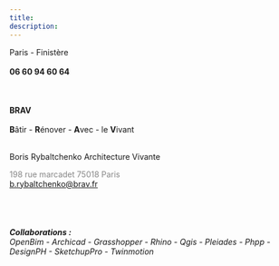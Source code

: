 ```yaml
---
title:
description:
---
```

Paris - Finistère
</br>
</br>
<b> 06 60 94 60 64 </b>
</br>
</br>
</br>
</br>
<b>BRAV</b> <br> <br><b>B</b>âtir  -  <b>R</b>énover  -  <b>A</b>vec  -  le <b>V</b>ivant<br><br>

Boris Rybaltchenko Architecture Vivante

<span style="color: rgb(135, 135, 135);" data-mce-style="color: #878787;">198 rue marcadet 75018 Paris&nbsp;</span>
<span style="color: rgb(135, 135, 135);" data-mce-style="color: #878787;"></br>b.rybaltchenko@brav.fr</span>
</br>
</br>
</br>
</br>
</br>
<i><b>Collaborations : </b> </br> OpenBim - Archicad - Grasshopper - Rhino - Qgis - Pleiades - Phpp - DesignPH - SketchupPro - Twinmotion</br>
</i>
